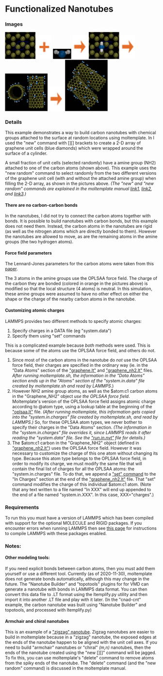 Functionalized Nanotubes
=============================

### Images

<img src="images/graphene_unit_cell.jpg" width=100> <img src="images/plus.svg" height=80> <img src="images/nh2_bbk_occ.jpg" width=60> <img src="images/rightarrow.svg" height=80> <img src="images/graphene_NH2_unit_cell.jpg" width=100> <img src="images/rightarrow.svg" height=80> <img src="images/nanotubes_t=0_bbk.jpg" width=140> <img src="images/rightarrow.svg" height=80> <img src="images/nanotubes_t=100000_bbk.jpg" width=140>


### Details

This example demonstrates a way to build carbon nanotubes with chemical groups attached to the surface at random locations using moltemplate.  In I used the "new" command with [][] brackets to create a 2-D array of graphene unit cells (blue diamonds) which were wrapped around the surface of a cylinder.

A small fraction of unit cells (selected randomly) have a amine group (NH2) attached to one of the carbon atoms (shown above).  This example uses the "new random" command to select randomly from the two different versions of the graphene unit cell (with and without the attached amine group) when filling the 2-D array, as shown in the pictures above.
*(The "new" and "new random" commands are explained in the moltemplate manual
[link1](http://moltemplate.org/doc/moltemplate_manual.pdf#subsection.4.2),
[link2](http://moltemplate.org/doc/moltemplate_manual.pdf#subsection.8.4), and
[link3](http://moltemplate.org/doc/moltemplate_manual.pdf#subsection.8.8).)*



#### There are no carbon-carbon bonds

In the nanotubes, I did not try to connect the carbon atoms together with bonds.  It is possible to build nanotubes with carbon bonds, but this example does not need them.  Instead, the carbon atoms in the nanotubes are rigid (as well as the nitrogen atoms which are directly bonded to them).  However the nanotubes are allowed to move, as are the remaining atoms in the amine groups (the two hydrogen atoms).


#### Force field parameters

The Lennard-Jones parameters for the carbon atoms were taken from this [paper](https://doi.org/10.1016/S0009-2614(01)01127-7).

The 3 atoms in the amine groups use the OPLSAA force field.  The charge of the carbon they are bonded (colored in orange in the pictures above) is modified so that the local structure (4 atoms) is neutral.  In this simulation, these amine groups were assumed to have no other effect on either the shape or the charge of the nearby carbon atoms in the nanotube.


#### Customizing atomic charges

LAMMPS provides two different methods to specify atomic charges:
1) Specify charges in a DATA file (eg "system.data")
2) Specify them using "set" commands

This is a complicated example because *both* methods were used.
This is because some of the atoms use the OPLSAA force field, and others do not.

1)  Since most of the carbon atoms in the nanotube do *not* use the OPLSAA
force field, their charges are specified in the ordinary way
(ie. in the "Data Atoms" section of the
["graphene.lt"](moltemplate_files/graphene.lt) and
["graphene_nh2.lt"](moltemplate_files/graphene_nh2.lt) files.
*After running moltemplate.sh, the information in the "Data Atoms" section
ends up in the "Atoms" section of the "system.in.data" file created by
moltemplate.sh and read by LAMMPS.*)
2) However NH2 amine group atoms, as well as the \$atom:c1 carbon atoms
in the "Graphene_NH2" object *use the OPLSAA force field*.
Moltemplate's version of the OPLSAA force field assigns atomic charge
according to @atom type, using a lookup table at the beginning of the
["oplsaa.lt"](../../../../moltemplate/force_fields/oplsaa.lt) file.
*(After running moltemplate, this information gets copied into the
"system.in.charges" file created by moltemplate.sh, and read by LAMMPS.)*
So, for these OPLSAA atom types, we never bother to specify their charges in
the "Data Atoms" section.  *(The information in the "system.in.charges"
file overrides it, since LAMMPS reads it after reading the "system.data" file.
See the ["run.in.nvt"](run.in.nvt) file for details.)*
3) The \$atom:c1 carbon in the "Graphene_NH2" object
(defined in ["graphene_nh2.lt"](moltemplate_files/graphene_nh2.lt))
uses the OPLSAA force field.  However it was necessary to customize the
charge of this one atom without changing its type.
Because this atom type belongs to the OPLSAA force field,
in order to modify its charge, we must modify the same file that will
contain the final list of charges for all the OPLSAA atoms:
the "system.in.charges" file.  To do that, we append a
["set" command](https://lammps.sandia.gov/doc/set.html)
to the "In Charges" section at the end of the
["graphene_nh2.lt"](moltemplate_files/graphene_nh2.lt) file.
That "set" command modifies the charge of this individual \$atom:c1 atom.
(Note that any text written to a file named "In XXX" will end up appended
to the end of a file named "system.in.XXX".  In this case, XXX="charges".)


### Requirements

To run this you must have a version of LAMMPS which has been compiled with support for the optional MOLECULE and RIGID packages.  If you encounter errors when running LAMMPS then see [this page](https://lammps.sandia.gov/doc/Build_package.html) for instructions to compile LAMMPS with these packages enabled.


### Notes:

#### Other modeling tools:
If you need explicit bonds between carbon atoms, then you must add them yourself or use a different tool.  Currently (as of 2020-11-30), moltemplate does not generate bonds automatically, although this may change in the future.  The "Nanotube Builder" and "topotools" plugins for for VMD can generate a nanotube with bonds in LAMMPS data format.  You can then convert this data file to .LT format using the ltemplify.py utility and then import it into another .LT file and play with it later.  (In the "cnad-cnt" example, the carbon nanotube was built using "Nanotube Builder" and topotools, and processed with ltemplify.py)

#### Armchair and chiral nanotubes

This is an example of a ["zigzag" nanotube](https://en.wikipedia.org/wiki/Carbon_nanotube#The_zigzag_and_armchair_configurations).  Zigzag nanotubes are easier to build in moltemplate because in a "zigzag" nanotube, the exposed edges at the ends of the nanotube happen to be aligned with the unit cell axes.  If you need to build "armchair" nanotubes or "chiral" *(m,n)* nanotubes, then the ends of the nanotube created using the "new [][]" command will be jagged.  To fix this, you can use moltemplate's "delete" command to remove atoms from the spiky ends of the nanotube.  The "delete" command (and the "new random" command) is discussed in the moltemplate manual.